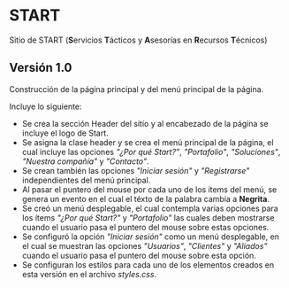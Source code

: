 # START
Sitio de START (**S**ervicios **T**ácticos y **A**sesorías en **R**ecursos **T**écnicos)

## Versión 1.0
Construcción de la página principal y del menú principal de la página.

Incluye lo siguiente:
* Se crea la sección Header del sitio y al encabezado de la página se incluye el logo de Start. 
* Se asigna la clase header y se crea el menú principal de la página, el cual incluye las opciones *"¿Por qué Start?"*, *"Portafolio"*, *"Soluciones"*, *"Nuestra compañía"* y *"Contacto"*.
* Se crean también las opciones *"Iniciar sesión"* y *"Registrarse"* independientes del menú principal. 
* Al pasar el puntero del mouse por cada uno de los ítems del menú, se genera un evento en el cual el téxto de la palabra cambia a **Negrita**. 
* Se creó un menú desplegable, el cual contempla varias opciones para los ítems *"¿Por qué Start?"* y *"Portafolio"* las cuales deben mostrarse cuando el usuario pasa el puntero del mouse sobre estas opciones.
* Se configuró la opción *"Iniciar sesión"* como un menú desplegable, en el cual se muestran las opciones *"Usuarios"*, *"Clientes"* y *"Aliados"* cuando el usuario pasa el puntero del mouse sobre esta opción.
* Se configuran los estilos para cada uno de los elementos creados en esta versión en el archivo *styles.css*.
